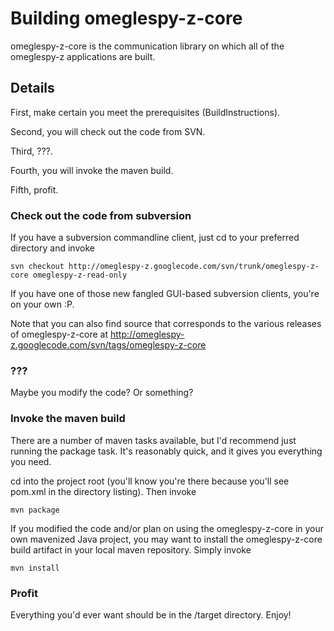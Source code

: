 # Building omeglespy-z-core #

omeglespy-z-core is the communication library on which all of the omeglespy-z applications are built.

## Details ##

First, make certain you meet the prerequisites (BuildInstructions).

Second, you will check out the code from SVN.

Third, ???.

Fourth, you will invoke the maven build.

Fifth, profit.

### Check out the code from subversion ###

If you have a subversion commandline client, just cd to your preferred directory and invoke

```
svn checkout http://omeglespy-z.googlecode.com/svn/trunk/omeglespy-z-core omeglespy-z-read-only
```

If you have one of those new fangled GUI-based subversion clients, you're on your own :P.

Note that you can also find source that corresponds to the various releases of omeglespy-z-core at http://omeglespy-z.googlecode.com/svn/tags/omeglespy-z-core

### ??? ###

Maybe you modify the code? Or something?

### Invoke the maven build ###

There are a number of maven tasks available, but I'd recommend just running the package task. It's reasonably quick, and it gives you everything you need.

cd into the project root (you'll know you're there because you'll see pom.xml in the directory listing). Then invoke

```
mvn package
```

If you modified the code and/or plan on using the omeglespy-z-core in your own mavenized Java project, you may want to install the omeglespy-z-core build artifact in your local maven repository. Simply invoke

```
mvn install
```

### Profit ###

Everything you'd ever want should be in the /target directory. Enjoy!